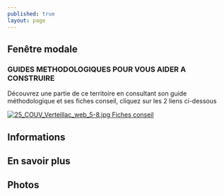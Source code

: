 ```yaml
---
published: true
layout: page
---
```


## Fenêtre modale

### GUIDES METHODOLOGIQUES POUR VOUS AIDER A CONSTRUIRE

Découvrez une partie de ce territoire en consultant son guide méthodologique et ses fiches conseil, cliquez sur les 2 liens ci-dessous

<a href="https://fr.calameo.com/read/004999995deda6ecd9c3f " target="_blank">![25_COUV_Verteillac_web_5-8.jpg]({{site.baseurl}}/data/images/25/portrait/25_COUV_Verteillac_web_5-8.jpg) </a>     <a href="http://cauedordogne.com/25-fiches-conseils/ " target="_blank">Fiches conseil </a>

## Informations

## En savoir plus

## Photos
